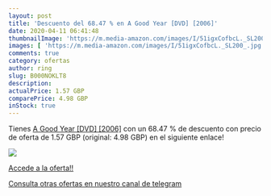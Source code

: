 ```yaml
---
layout: post
title: 'Descuento del 68.47 % en A Good Year [DVD] [2006]'
date: 2020-04-11 06:41:48
thumbnailImage: 'https://m.media-amazon.com/images/I/51igxCofbcL._SL200_.jpg'
images: [ 'https://m.media-amazon.com/images/I/51igxCofbcL._SL200_.jpg' ]
comments: true
category: ofertas
author: ring
slug: B000NOKLT8
description:
actualPrice: 1.57 GBP
comparePrice: 4.98 GBP
inStock: true
---
```


Tienes [A Good Year [DVD] [2006]](https://www.amazon.com/dp/B000NOKLT8/?tag=redken08-20) con un 68.47 % de descuento con precio de oferta de 1.57 GBP (original: 4.98 GBP) en el siguiente enlace!

[![](https://m.media-amazon.com/images/I/51igxCofbcL._SL200_.jpg)](https://www.amazon.com/dp/B000NOKLT8/?tag=redken08-20)

[Accede a la oferta!!](https://www.amazon.com/dp/B000NOKLT8/?tag=redken08-20)

[Consulta otras ofertas en nuestro canal de telegram](https://t.me/s/ofertas25)
